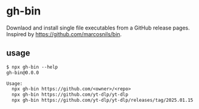 # gh-bin

Downlaod and install single file executables from a GitHub release pages. Inspired by https://github.com/marcosnils/bin.

## usage

<!--
%template-input-start:help%

```txt
$ npx gh-bin --help
{%shell node ./bin/cli.js --help %}
```

%template-input-end:help%
-->

<!-- %template-output-start:help% -->

```txt
$ npx gh-bin --help
gh-bin@0.0.0

Usage:
  npx gh-bin https://github.com/<owner>/<repo>
  npx gh-bin https://github.com/yt-dlp/yt-dlp
  npx gh-bin https://github.com/yt-dlp/yt-dlp/releases/tag/2025.01.15
```

<!-- %template-output-end:help% -->
